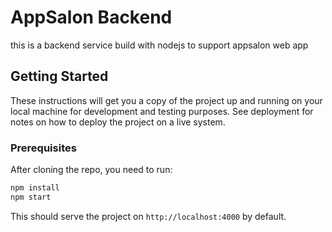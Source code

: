 # AppSalon Backend

this is a backend service build with nodejs to support appsalon web app

## Getting Started

These instructions will get you a copy of the project up and running on your local machine for development and testing purposes. See deployment for notes on how to deploy the project on a live system.

### Prerequisites

After cloning the repo, you need to run:

```bash
npm install
npm start
```
This should serve the project on `http://localhost:4000` by default.
